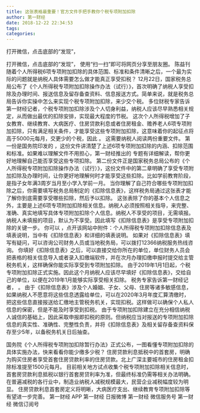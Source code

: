 ```yaml
---
title: 这张表格最重要！官方文件手把手教你个税专项附加扣除
author: 第一财经
date: 2018-12-22 22:34:53
tags: 
categories: 
---
```

打开微信，点击底部的“发现”，
<!-- more -->
打开微信，点击底部的“发现”，
使用“扫一扫”即可将网页分享至朋友圈。
陈益刊
随着个人所得税6项专项附加扣除的具体范围、标准和条件清晰之后，一个最为实际的问题就是纳税人具体需要怎么做才能真正享受扣税？
12月22日，国家税务总局公布了《个人所得税专项附加扣除操作办法（试行）》，首次明确了纳税人享受扣除及办理时间、报送信息及留存备查资料、信息报送方式。简单来说，就是税务总局告诉你实操中怎么来实现个税专项附加扣除，来少交个税。
多位财税专家告诉第一财经记者，个税专项附加扣除涉及个人切身利益，纳税人应该尽早熟悉相关规定，从而做出最优的扣除安排，实现最大程度的节税。
这次个人所得税增加了子女教育、继续教育、大病医疗、住房贷款利息或者住房租金、赡养老人6项专项附加扣除，只有满足相关条件，才能享受这些专项附加扣除，这意味着你的起征点将高于5000元每月，交更少的个税，因此
。
这需要纳税人阅读两份重要文件。
第一份是国务院印发的
，这份文件讲清楚了上述6项专项附加扣除的内涵、扣除范围和标准。如果难以理解文件不用担心，第一财经推出的
专题有详细解读，帮你更好地理解自己能否享受这些专项扣除。
第二份文件正是国家税务总局公布的《个人所得税专项附加扣除操作办法（试行）》，这份文件中的第二章明确了享受专项附加扣除及办理时间，让你更好地理解何时才能享受这些扣除。比如学前教育阶段，是指子女年满3周岁当月至小学入学前一月。
当你理解了自己符合哪些专项附加扣除之后，你需要填写税务总局制定的《扣除信息表》，这样税务局通过这张表才能了解你到底需要享受哪些扣除，然后予以扣除。
这张表除了你的基本个人信息之外，主要是上述6项专项附加扣除相关信息。纳税人必须按照相关指导，来完整、准确、真实地填写具体专项附加扣除个人信息。纳税人不享受的项目，无需填报。纳税人未填报的项目，默认为不享受。因此填写《扣除信息表》是享受专项附加扣除的关键一步。
你可以
，点开该网站中附件：个人所得税专项附加扣除信息表及填表说明，当中有《扣除信息表》和详细的填表说明。
如果对《扣除信息表》填写有疑问，可以咨询公司财务人员或当地税务局，可以拨打12366纳税服务热线咨询。
你填好《扣除信息表》之后，可以直接交给你所在的单位，单位财务人员会把表格的相关信息导入或者录入扣缴端软件，并在次月办理扣缴申报时提交给主管税务机关，这样确保你能实际享受到专项附加扣除。
由于2019年1月1日起，个税专项附加扣除正式实施。因此这个月纳税人应该尽早填好《扣除信息表》，交给自己的单位，以便在2019年1月能够实际享受相关扣除。
税务专家告诉第一财经记者，
。
由于《扣除信息表》涉及个人婚姻、子女、父母、住房等诸多敏感信息，如果纳税人不愿意将这些信息透露给单位，可以在2020年3月年度汇算清缴时，把这些信息直接报送给汇缴地主管税务机关，实现扣税。这样做可以确保个人私人信息的保密，但是不能及时享受到扣税。
由于专项附加扣除建立在充分相信纳税人诚信的基础上，因此采取申报即扣税的原则。但纳税应当对报送的专项附加扣除信息的真实性、准确性、完整性负责，并将《扣除信息表》及相关留存备查资料保存至少5年，以备税务机关日后抽查。
 
 
国务院《个人所得税专项附加扣除暂行办法》正式公布，一图看懂专项附加扣除的具体实施办法，快来看看你能少缴多少税？
住房贷款利息抵税中的首套房，明确为购买住房者享受首套住房贷款利率的住房贷款。北上广深主要城市的住房租金扣除标准提至1500元每月。
目前相关地方试点收集个税专项附加扣除相关信息时，首套房贷款利息抵税以银行首套房贷利率为准，但最终标准仍需等相关办法明确。
在普遍减税的各行业中，制造业纳税人减税规模最大，民营企业减税幅度较为明显。
住房贷款利息首套房定义将明晰，大病医疗支出、继续教育专项附加扣除等有望进一步完善。
第一财经
APP
第一财经
日报微博
第一财经
微信服务号
第一财经
微信订阅号
